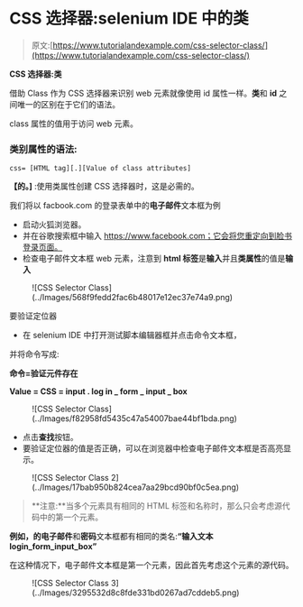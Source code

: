 # CSS 选择器:selenium IDE 中的类

> 原文:[https://www.tutorialandexample.com/css-selector-class/](https://www.tutorialandexample.com/css-selector-class/)

**CSS 选择器:类**

借助 Class 作为 CSS 选择器来识别 web 元素就像使用 id 属性一样。**类**和 **id** 之间唯一的区别在于它们的语法。

class 属性的值用于访问 web 元素。

### 类别属性的语法:

```
css= [HTML tag][.][Value of class attributes]
```

**【的。]** :使用类属性创建 CSS 选择器时，这是必需的。

我们将以 facbook.com 的登录表单中的**电子邮件**文本框为例

*   启动火狐浏览器。
*   并在谷歌搜索框中输入 https://www.facebook.com；它会将您重定向到脸书登录页面。
*   检查电子邮件文本框 web 元素，注意到 **html 标签**是**输入**并且**类属性**的值是**输入**

<figure class="aligncenter">![CSS Selector Class](../Images/568f9fedd2fac6b48017e12ec37e74a9.png)</figure>

要验证定位器

*   在 selenium IDE 中打开测试脚本编辑器框并点击命令文本框，

并将命令写成:

**命令=验证元件存在**

**Value = CSS = input . log in _ form _ input _ box**

<figure class="aligncenter">![CSS Selector Class](../Images/f82958fd5435c47a54007bae44bf1bda.png)</figure>

*   点击**查找**按钮。
*   要验证定位器的值是否正确，可以在浏览器中检查电子邮件文本框是否高亮显示。

<figure class="aligncenter">![CSS Selector Class 2](../Images/17bab950b824cea7aa29bcd90bf0c5ea.png)</figure>

> **注意:**当多个元素具有相同的 HTML 标签和名称时，那么只会考虑源代码中的第一个元素。

**例如，**的**电子邮件**和**密码**文本框都有相同的类名:**“输入文本 login_form_input_box”**

在这种情况下，电子邮件文本框是第一个元素，因此首先考虑这个元素的源代码。

<figure class="aligncenter">![CSS Selector Class 3](../Images/3295532d8c8fde331bd0267ad7cddeb5.png)</figure>